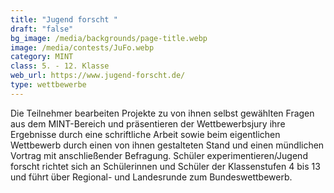 ```yaml
---
title: "Jugend forscht "
draft: "false"
bg_image: /media/backgrounds/page-title.webp
image: /media/contests/JuFo.webp
category: MINT
class: 5. - 12. Klasse
web_url: https://www.jugend-forscht.de/
type: wettbewerbe
---
```

Die Teilnehmer bearbeiten Projekte zu von ihnen selbst gewählten Fragen aus dem MINT-Bereich und präsentieren der Wettbewerbsjury ihre Ergebnisse durch eine schriftliche Arbeit sowie beim eigentlichen Wettbewerb durch einen von ihnen gestalteten Stand und einen mündlichen Vortrag mit anschließender Befragung.
Schüler experimentieren/Jugend forscht richtet sich an Schülerinnen und Schüler der Klassenstufen 4 bis 13 und führt über Regional- und Landesrunde zum Bundeswettbewerb.
